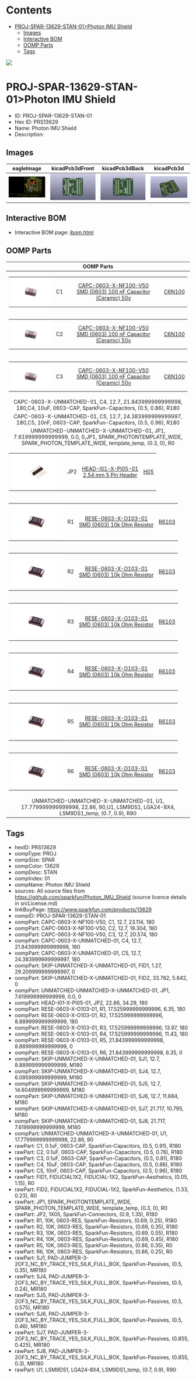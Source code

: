 



Contents
========

* [PROJ-SPAR-13629-STAN-01>Photon IMU Shield](#proj-spar-13629-stan-01photon-imu-shield)
	* [Images](#images)
	* [Interactive BOM](#interactive-bom)
	* [OOMP Parts](#oomp-parts)
	* [Tags](#tags)
  
![][im]
# PROJ-SPAR-13629-STAN-01>Photon IMU Shield

- ID: PROJ-SPAR-13629-STAN-01
- Hex ID: PRS13629
- Name: Photon IMU Shield
- Description: 

## Images
  
  

|eagleImage|kicadPcb3dFront|kicadPcb3dBack|kicadPcb3d|
| :---: | :---: | :---: | :---: |
|[![eagleImage](eagleImage_140.png)](eagleImage_600.png)|[![kicadPcb3dFront](kicadPcb3dFront_140.png)](kicadPcb3dFront_600.png)|[![kicadPcb3dBack](kicadPcb3dBack_140.png)](kicadPcb3dBack_600.png)|[![kicadPcb3d](kicadPcb3d_140.png)](kicadPcb3d_600.png)|

## Interactive BOM

- Interactive BOM page: [ibom.html](kicad/bom/ibom.html)

## OOMP Parts
  

|OOMP Parts|
| :---: |
|<table><tr><td>![CAPC-0603-X-NF100-V50](https://raw.githubusercontent.com/oomlout/oomlout_OOMP_parts/main/CAPC-0603-X-NF100-V50/image_140.jpg)</td><td> C1</td><td>[CAPC-0603-X-NF100-V50<br>SMD (0603) 100 nF Capacitor (Ceramic) 50v](https://github.com/oomlout/oomlout_OOMP_parts/tree/main/CAPC-0603-X-NF100-V50/)</td><td>[C6N100](https://github.com/oomlout/oomlout_OOMP_parts/tree/main/CAPC-0603-X-NF100-V50/)</td></tr></table>|
|<table><tr><td>![CAPC-0603-X-NF100-V50](https://raw.githubusercontent.com/oomlout/oomlout_OOMP_parts/main/CAPC-0603-X-NF100-V50/image_140.jpg)</td><td> C2</td><td>[CAPC-0603-X-NF100-V50<br>SMD (0603) 100 nF Capacitor (Ceramic) 50v](https://github.com/oomlout/oomlout_OOMP_parts/tree/main/CAPC-0603-X-NF100-V50/)</td><td>[C6N100](https://github.com/oomlout/oomlout_OOMP_parts/tree/main/CAPC-0603-X-NF100-V50/)</td></tr></table>|
|<table><tr><td>![CAPC-0603-X-NF100-V50](https://raw.githubusercontent.com/oomlout/oomlout_OOMP_parts/main/CAPC-0603-X-NF100-V50/image_140.jpg)</td><td> C3</td><td>[CAPC-0603-X-NF100-V50<br>SMD (0603) 100 nF Capacitor (Ceramic) 50v](https://github.com/oomlout/oomlout_OOMP_parts/tree/main/CAPC-0603-X-NF100-V50/)</td><td>[C6N100](https://github.com/oomlout/oomlout_OOMP_parts/tree/main/CAPC-0603-X-NF100-V50/)</td></tr></table>|
|CAPC-0603-X-UNMATCHED-01, C4, 12.7, 21.843999999999998, 180,C4, 10uF, 0603-CAP, SparkFun-Capacitors, (0.5, 0.86), R180|
|CAPC-0603-X-UNMATCHED-01, C5, 12.7, 24.383999999999997, 180,C5, 10nF, 0603-CAP, SparkFun-Capacitors, (0.5, 0.96), R180|
|UNMATCHED-UNMATCHED-X-UNMATCHED-01, JP1, 7.619999999999999, 0.0, 0,JP1, SPARK_PHOTONTEMPLATE_WIDE, SPARK_PHOTON_TEMPLATE_WIDE, template_temp, (0.3, 0), R0|
|<table><tr><td>![HEAD-I01-X-PI05-01](https://raw.githubusercontent.com/oomlout/oomlout_OOMP_parts/main/HEAD-I01-X-PI05-01/image_140.jpg)</td><td> JP2</td><td>[HEAD-I01-X-PI05-01<br>2.54 mm 5 Pin Header](https://github.com/oomlout/oomlout_OOMP_parts/tree/main/HEAD-I01-X-PI05-01/)</td><td>[H05](https://github.com/oomlout/oomlout_OOMP_parts/tree/main/HEAD-I01-X-PI05-01/)</td></tr></table>|
|<table><tr><td>![RESE-0603-X-O103-01](https://raw.githubusercontent.com/oomlout/oomlout_OOMP_parts/main/RESE-0603-X-O103-01/image_140.jpg)</td><td> R1</td><td>[RESE-0603-X-O103-01<br>SMD (0603) 10k Ohm Resistor](https://github.com/oomlout/oomlout_OOMP_parts/tree/main/RESE-0603-X-O103-01/)</td><td>[R6103](https://github.com/oomlout/oomlout_OOMP_parts/tree/main/RESE-0603-X-O103-01/)</td></tr></table>|
|<table><tr><td>![RESE-0603-X-O103-01](https://raw.githubusercontent.com/oomlout/oomlout_OOMP_parts/main/RESE-0603-X-O103-01/image_140.jpg)</td><td> R2</td><td>[RESE-0603-X-O103-01<br>SMD (0603) 10k Ohm Resistor](https://github.com/oomlout/oomlout_OOMP_parts/tree/main/RESE-0603-X-O103-01/)</td><td>[R6103](https://github.com/oomlout/oomlout_OOMP_parts/tree/main/RESE-0603-X-O103-01/)</td></tr></table>|
|<table><tr><td>![RESE-0603-X-O103-01](https://raw.githubusercontent.com/oomlout/oomlout_OOMP_parts/main/RESE-0603-X-O103-01/image_140.jpg)</td><td> R3</td><td>[RESE-0603-X-O103-01<br>SMD (0603) 10k Ohm Resistor](https://github.com/oomlout/oomlout_OOMP_parts/tree/main/RESE-0603-X-O103-01/)</td><td>[R6103](https://github.com/oomlout/oomlout_OOMP_parts/tree/main/RESE-0603-X-O103-01/)</td></tr></table>|
|<table><tr><td>![RESE-0603-X-O103-01](https://raw.githubusercontent.com/oomlout/oomlout_OOMP_parts/main/RESE-0603-X-O103-01/image_140.jpg)</td><td> R4</td><td>[RESE-0603-X-O103-01<br>SMD (0603) 10k Ohm Resistor](https://github.com/oomlout/oomlout_OOMP_parts/tree/main/RESE-0603-X-O103-01/)</td><td>[R6103](https://github.com/oomlout/oomlout_OOMP_parts/tree/main/RESE-0603-X-O103-01/)</td></tr></table>|
|<table><tr><td>![RESE-0603-X-O103-01](https://raw.githubusercontent.com/oomlout/oomlout_OOMP_parts/main/RESE-0603-X-O103-01/image_140.jpg)</td><td> R5</td><td>[RESE-0603-X-O103-01<br>SMD (0603) 10k Ohm Resistor](https://github.com/oomlout/oomlout_OOMP_parts/tree/main/RESE-0603-X-O103-01/)</td><td>[R6103](https://github.com/oomlout/oomlout_OOMP_parts/tree/main/RESE-0603-X-O103-01/)</td></tr></table>|
|<table><tr><td>![RESE-0603-X-O103-01](https://raw.githubusercontent.com/oomlout/oomlout_OOMP_parts/main/RESE-0603-X-O103-01/image_140.jpg)</td><td> R6</td><td>[RESE-0603-X-O103-01<br>SMD (0603) 10k Ohm Resistor](https://github.com/oomlout/oomlout_OOMP_parts/tree/main/RESE-0603-X-O103-01/)</td><td>[R6103](https://github.com/oomlout/oomlout_OOMP_parts/tree/main/RESE-0603-X-O103-01/)</td></tr></table>|
|UNMATCHED-UNMATCHED-X-UNMATCHED-01, U1, 17.779999999999998, 22.86, 90,U1, LSM9DS1, LGA24-8X4, LSM9DS1_temp, (0.7, 0.9), R90|

## Tags

- hexID: PRS13629
- oompType: PROJ
- oompSize: SPAR
- oompColor: 13629
- oompDesc: STAN
- oompIndex: 01
- oompName: Photon IMU Shield
- sources: All source files from https://github.com/sparkfun/Photon_IMU_Shield (source licence details in srcLicense.md)
- linkBuyPage: https://www.sparkfun.com/products/13629
- oompID: PROJ-SPAR-13629-STAN-01
- oompPart: CAPC-0603-X-NF100-V50, C1, 12.7, 23.114, 180
- oompPart: CAPC-0603-X-NF100-V50, C2, 12.7, 19.304, 180
- oompPart: CAPC-0603-X-NF100-V50, C3, 12.7, 20.574, 180
- oompPart: CAPC-0603-X-UNMATCHED-01, C4, 12.7, 21.843999999999998, 180
- oompPart: CAPC-0603-X-UNMATCHED-01, C5, 12.7, 24.383999999999997, 180
- oompPart: SKIP-UNMATCHED-X-UNMATCHED-01, FID1, 1.27, 29.209999999999997, 0
- oompPart: SKIP-UNMATCHED-X-UNMATCHED-01, FID2, 33.782, 5.842, 0
- oompPart: UNMATCHED-UNMATCHED-X-UNMATCHED-01, JP1, 7.619999999999999, 0.0, 0
- oompPart: HEAD-I01-X-PI05-01, JP2, 22.86, 34.29, 180
- oompPart: RESE-0603-X-O103-01, R1, 17.525999999999996, 6.35, 180
- oompPart: RESE-0603-X-O103-01, R2, 17.525999999999996, 8.889999999999999, 180
- oompPart: RESE-0603-X-O103-01, R3, 17.525999999999996, 13.97, 180
- oompPart: RESE-0603-X-O103-01, R4, 17.525999999999996, 11.43, 180
- oompPart: RESE-0603-X-O103-01, R5, 21.843999999999998, 8.889999999999999, 0
- oompPart: RESE-0603-X-O103-01, R6, 21.843999999999998, 6.35, 0
- oompPart: SKIP-UNMATCHED-X-UNMATCHED-01, SJ1, 12.7, 8.889999999999999, M180
- oompPart: SKIP-UNMATCHED-X-UNMATCHED-01, SJ4, 12.7, 6.095999999999999, M180
- oompPart: SKIP-UNMATCHED-X-UNMATCHED-01, SJ5, 12.7, 14.604999999999999, M180
- oompPart: SKIP-UNMATCHED-X-UNMATCHED-01, SJ6, 12.7, 11.684, M180
- oompPart: SKIP-UNMATCHED-X-UNMATCHED-01, SJ7, 21.717, 10.795, M180
- oompPart: SKIP-UNMATCHED-X-UNMATCHED-01, SJ8, 21.717, 7.619999999999999, M180
- oompPart: UNMATCHED-UNMATCHED-X-UNMATCHED-01, U1, 17.779999999999998, 22.86, 90
- rawPart: C1, 0.1uF, 0603-CAP, SparkFun-Capacitors, (0.5, 0.91), R180
- rawPart: C2, 0.1uF, 0603-CAP, SparkFun-Capacitors, (0.5, 0.76), R180
- rawPart: C3, 0.1uF, 0603-CAP, SparkFun-Capacitors, (0.5, 0.81), R180
- rawPart: C4, 10uF, 0603-CAP, SparkFun-Capacitors, (0.5, 0.86), R180
- rawPart: C5, 10nF, 0603-CAP, SparkFun-Capacitors, (0.5, 0.96), R180
- rawPart: FID1, FIDUCIAL1X2, FIDUCIAL-1X2, SparkFun-Aesthetics, (0.05, 1.15), R0
- rawPart: FID2, FIDUCIAL1X2, FIDUCIAL-1X2, SparkFun-Aesthetics, (1.33, 0.23), R0
- rawPart: JP1, SPARK_PHOTONTEMPLATE_WIDE, SPARK_PHOTON_TEMPLATE_WIDE, template_temp, (0.3, 0), R0
- rawPart: JP2, 1X05, SparkFun-Connectors, (0.9, 1.35), R180
- rawPart: R1, 10K, 0603-RES, SparkFun-Resistors, (0.69, 0.25), R180
- rawPart: R2, 10K, 0603-RES, SparkFun-Resistors, (0.69, 0.35), R180
- rawPart: R3, 10K, 0603-RES, SparkFun-Resistors, (0.69, 0.55), R180
- rawPart: R4, 10K, 0603-RES, SparkFun-Resistors, (0.69, 0.45), R180
- rawPart: R5, 10K, 0603-RES, SparkFun-Resistors, (0.86, 0.35), R0
- rawPart: R6, 10K, 0603-RES, SparkFun-Resistors, (0.86, 0.25), R0
- rawPart: SJ1, PAD-JUMPER-3-2OF3_NC_BY_TRACE_YES_SILK_FULL_BOX, SparkFun-Passives, (0.5, 0.35), MR180
- rawPart: SJ4, PAD-JUMPER-3-2OF3_NC_BY_TRACE_YES_SILK_FULL_BOX, SparkFun-Passives, (0.5, 0.24), MR180
- rawPart: SJ5, PAD-JUMPER-3-2OF3_NC_BY_TRACE_YES_SILK_FULL_BOX, SparkFun-Passives, (0.5, 0.575), MR180
- rawPart: SJ6, PAD-JUMPER-3-2OF3_NC_BY_TRACE_YES_SILK_FULL_BOX, SparkFun-Passives, (0.5, 0.46), MR180
- rawPart: SJ7, PAD-JUMPER-3-2OF3_NC_BY_TRACE_YES_SILK_FULL_BOX, SparkFun-Passives, (0.855, 0.425), MR180
- rawPart: SJ8, PAD-JUMPER-3-2OF3_NC_BY_TRACE_YES_SILK_FULL_BOX, SparkFun-Passives, (0.855, 0.3), MR180
- rawPart: U1, LSM9DS1, LGA24-8X4, LSM9DS1_temp, (0.7, 0.9), R90



[im]: kicadPcb3d_450.png
